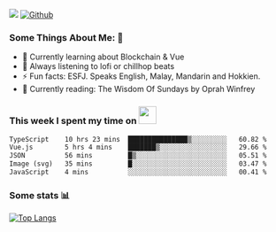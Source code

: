 ![](https://visitor-badge.laobi.icu/badge?page_id=seanho96.seanho96)
[![Github](https://img.shields.io/github/followers/seanho96?label=Follow&style=social)](https://github.com/seanho96)

### Some Things About Me: 👋
- 🌱 Currently learning about Blockchain & Vue
- :musical_note: Always listening to lofi or chillhop beats
- :zap: Fun facts: ESFJ. Speaks English, Malay, Mandarin and Hokkien.
- :book: Currently reading: The Wisdom Of Sundays by Oprah Winfrey

### This week I spent my time on <img src="https://media.giphy.com/media/SvQzkTQb3ZwKcj1QTO/giphy.gif" width="32">

<!--START_SECTION:waka-->

```txt
TypeScript    10 hrs 23 mins  ███████████████▒░░░░░░░░░   60.82 %
Vue.js        5 hrs 4 mins    ███████▒░░░░░░░░░░░░░░░░░   29.66 %
JSON          56 mins         █▒░░░░░░░░░░░░░░░░░░░░░░░   05.51 %
Image (svg)   35 mins         █░░░░░░░░░░░░░░░░░░░░░░░░   03.47 %
JavaScript    4 mins          ░░░░░░░░░░░░░░░░░░░░░░░░░   00.41 %
```

<!--END_SECTION:waka-->

### Some stats 📊

[![Top Langs](https://github-readme-stats.vercel.app/api/top-langs/?username=seanho96&layout=compact&theme=graywhite)](https://github.com/anuraghazra/github-readme-stats)
<br/>
<!-- ![GitHub stats](https://github-readme-stats.vercel.app/api?username=seanho96&show_icons=true&theme=graywhite)-->

